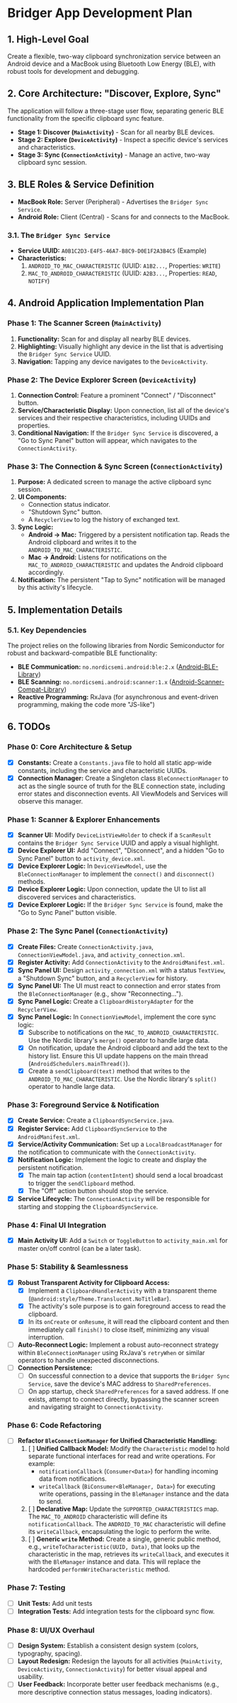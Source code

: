 # Bridger App Development Plan

## 1. High-Level Goal

Create a flexible, two-way clipboard synchronization service between an Android device and a MacBook using Bluetooth Low Energy (BLE), with robust tools for development and debugging.

## 2. Core Architecture: "Discover, Explore, Sync"

The application will follow a three-stage user flow, separating generic BLE functionality from the specific clipboard sync feature.

*   **Stage 1: Discover (`MainActivity`)** - Scan for all nearby BLE devices.
*   **Stage 2: Explore (`DeviceActivity`)** - Inspect a specific device's services and characteristics.
*   **Stage 3: Sync (`ConnectionActivity`)** - Manage an active, two-way clipboard sync session.

## 3. BLE Roles & Service Definition

*   **MacBook Role:** Server (Peripheral) - Advertises the `Bridger Sync Service`.
*   **Android Role:** Client (Central) - Scans for and connects to the MacBook.

### 3.1. The `Bridger Sync Service`
*   **Service UUID:** `A0B1C2D3-E4F5-46A7-B8C9-D0E1F2A3B4C5` (Example)
*   **Characteristics:**
    1.  `ANDROID_TO_MAC_CHARACTERISTIC` (UUID: `A1B2...`, Properties: `WRITE`)
    2.  `MAC_TO_ANDROID_CHARACTERISTIC` (UUID: `A2B3...`, Properties: `READ`, `NOTIFY`)

## 4. Android Application Implementation Plan

### Phase 1: The Scanner Screen (`MainActivity`)
1.  **Functionality:** Scan for and display all nearby BLE devices.
2.  **Highlighting:** Visually highlight any device in the list that is advertising the `Bridger Sync Service` UUID.
3.  **Navigation:** Tapping any device navigates to the `DeviceActivity`.

### Phase 2: The Device Explorer Screen (`DeviceActivity`)
1.  **Connection Control:** Feature a prominent "Connect" / "Disconnect" button.
2.  **Service/Characteristic Display:** Upon connection, list all of the device's services and their respective characteristics, including UUIDs and properties.
3.  **Conditional Navigation:** If the `Bridger Sync Service` is discovered, a "Go to Sync Panel" button will appear, which navigates to the `ConnectionActivity`.

### Phase 3: The Connection & Sync Screen (`ConnectionActivity`)
1.  **Purpose:** A dedicated screen to manage the active clipboard sync session.
2.  **UI Components:**
    *   Connection status indicator.
    *   "Shutdown Sync" button.
    *   A `RecyclerView` to log the history of exchanged text.
3.  **Sync Logic:**
    *   **Android -> Mac:** Triggered by a persistent notification tap. Reads the Android clipboard and writes it to the `ANDROID_TO_MAC_CHARACTERISTIC`.
    *   **Mac -> Android:** Listens for notifications on the `MAC_TO_ANDROID_CHARACTERISTIC` and updates the Android clipboard accordingly.
4.  **Notification:** The persistent "Tap to Sync" notification will be managed by this activity's lifecycle.

## 5. Implementation Details

### 5.1. Key Dependencies
The project relies on the following libraries from Nordic Semiconductor for robust and backward-compatible BLE functionality:
*   **BLE Communication:** `no.nordicsemi.android:ble:2.x` ([Android-BLE-Library](https://github.com/NordicSemiconductor/Android-BLE-Library))
*   **BLE Scanning:** `no.nordicsemi.android:scanner:1.x` ([Android-Scanner-Compat-Library](https://github.com/NordicSemiconductor/Android-Scanner-Compat-Library))
*   **Reactive Programming:** RxJava (for asynchronous and event-driven programming, making the code more "JS-like")

## 6. TODOs

### Phase 0: Core Architecture & Setup
-   [x] **Constants:** Create a `Constants.java` file to hold all static app-wide constants, including the service and characteristic UUIDs.
-   [x] **Connection Manager:** Create a Singleton class `BleConnectionManager` to act as the single source of truth for the BLE connection state, including error states and disconnection events. All ViewModels and Services will observe this manager.

### Phase 1: Scanner & Explorer Enhancements
-   [x] **Scanner UI:** Modify `DeviceListViewHolder` to check if a `ScanResult` contains the `Bridger Sync Service` UUID and apply a visual highlight.
-   [x] **Device Explorer UI:** Add "Connect", "Disconnect", and a hidden "Go to Sync Panel" button to `activity_device.xml`.
-   [x] **Device Explorer Logic:** In `DeviceViewModel`, use the `BleConnectionManager` to implement the `connect()` and `disconnect()` methods.
-   [x] **Device Explorer Logic:** Upon connection, update the UI to list all discovered services and characteristics.
-   [x] **Device Explorer Logic:** If the `Bridger Sync Service` is found, make the "Go to Sync Panel" button visible.

### Phase 2: The Sync Panel (`ConnectionActivity`)
-   [x] **Create Files:** Create `ConnectionActivity.java`, `ConnectionViewModel.java`, and `activity_connection.xml`.
-   [x] **Register Activity:** Add `ConnectionActivity` to the `AndroidManifest.xml`.
-   [x] **Sync Panel UI:** Design `activity_connection.xml` with a status `TextView`, a "Shutdown Sync" button, and a `RecyclerView` for history.
-   [x] **Sync Panel UI:** The UI must react to connection and error states from the `BleConnectionManager` (e.g., show "Reconnecting...").
-   [x] **Sync Panel Logic:** Create a `ClipboardHistoryAdapter` for the `RecyclerView`.
-   [x] **Sync Panel Logic:** In `ConnectionViewModel`, implement the core sync logic:
    -   [x] Subscribe to notifications on the `MAC_TO_ANDROID_CHARACTERISTIC`. Use the Nordic library's `merge()` operator to handle large data.
    -   [x] On notification, update the Android clipboard and add the text to the history list. Ensure this UI update happens on the main thread (`AndroidSchedulers.mainThread()`).
    -   [x] Create a `sendClipboard(text)` method that writes to the `ANDROID_TO_MAC_CHARACTERISTIC`. Use the Nordic library's `split()` operator to handle large data.

### Phase 3: Foreground Service & Notification
-   [x] **Create Service:** Create a `ClipboardSyncService.java`.
-   [x] **Register Service:** Add `ClipboardSyncService` to the `AndroidManifest.xml`.
-   [x] **Service/Activity Communication:** Set up a `LocalBroadcastManager` for the notification to communicate with the `ConnectionActivity`.
-   [x] **Notification Logic:** Implement the logic to create and display the persistent notification.
    -   [x] The main tap action (`contentIntent`) should send a local broadcast to trigger the `sendClipboard` method.
    -   [x] The "Off" action button should stop the service.
-   [x] **Service Lifecycle:** The `ConnectionActivity` will be responsible for starting and stopping the `ClipboardSyncService`.

### Phase 4: Final UI Integration
-   [x] **Main Activity UI:** Add a `Switch` or `ToggleButton` to `activity_main.xml` for master on/off control (can be a later task).

### Phase 5: Stability & Seamlessness
-   [x] **Robust Transparent Activity for Clipboard Access:**
    -   [x] Implement a `ClipboardHandlerActivity` with a transparent theme (`@android:style/Theme.Translucent.NoTitleBar`).
    -   [x] The activity's sole purpose is to gain foreground access to read the clipboard.
    -   [x] In its `onCreate` or `onResume`, it will read the clipboard content and then immediately call `finish()` to close itself, minimizing any visual interruption.
-   [ ] **Auto-Reconnect Logic:** Implement a robust auto-reconnect strategy within `BleConnectionManager` using RxJava's `retryWhen` or similar operators to handle unexpected disconnections.
-   [ ] **Connection Persistence:**
    -   [ ] On successful connection to a device that supports the `Bridger Sync Service`, save the device's MAC address to `SharedPreferences`.
    -   [ ] On app startup, check `SharedPreferences` for a saved address. If one exists, attempt to connect directly, bypassing the scanner screen and navigating straight to `ConnectionActivity`.

### Phase 6: Code Refactoring
-   [ ] **Refactor `BleConnectionManager` for Unified Characteristic Handling:**
    1.  [ ] **Unified Callback Model:** Modify the `Characteristic` model to hold separate functional interfaces for read and write operations. For example:
        *   `notificationCallback` (`Consumer<Data>`) for handling incoming data from notifications.
        *   `writeCallback` (`BiConsumer<BleManager, Data>`) for executing write operations, passing in the `BleManager` instance and the data to send.
    2.  [ ] **Declarative Map:** Update the `SUPPORTED_CHARACTERISTICS` map. The `MAC_TO_ANDROID` characteristic will define its `notificationCallback`. The `ANDROID_TO_MAC` characteristic will define its `writeCallback`, encapsulating the logic to perform the write.
    3.  [ ] **Generic `write` Method:** Create a single, generic public method, e.g., `writeToCharacteristic(UUID, Data)`, that looks up the characteristic in the map, retrieves its `writeCallback`, and executes it with the `BleManager` instance and data. This will replace the hardcoded `performWriteCharacteristic` method.

### Phase 7: Testing
-   [ ] **Unit Tests:** Add unit tests
-   [ ] **Integration Tests:** Add integration tests for the clipboard sync flow.

### Phase 8: UI/UX Overhaul
-   [ ] **Design System:** Establish a consistent design system (colors, typography, spacing).
-   [ ] **Layout Redesign:** Redesign the layouts for all activities (`MainActivity`, `DeviceActivity`, `ConnectionActivity`) for better visual appeal and usability.
-   [ ] **User Feedback:** Incorporate better user feedback mechanisms (e.g., more descriptive connection status messages, loading indicators).
